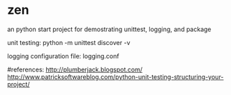 # zen
an python start project for demostrating unittest, logging, and package


unit testing:
python -m unittest discover -v

logging configuration file:
logging.conf

#references:
http://plumberjack.blogspot.com/
http://www.patricksoftwareblog.com/python-unit-testing-structuring-your-project/

